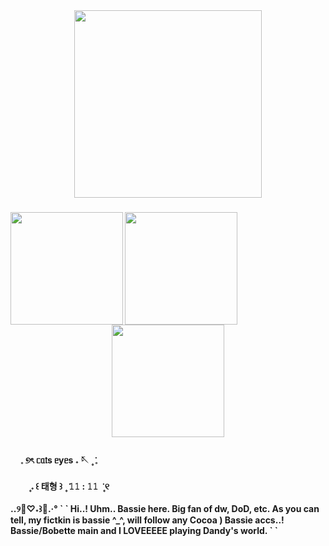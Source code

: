 <div align="center">
  <img height="300" src="https://i.pinimg.com/736x/ba/69/20/ba692083fed5ba0d06ff82fcdf5867c6.jpg"  />
</div>

###

<img align="left" height="180" src="https://i.pinimg.com/736x/9a/d8/41/9ad841ebb02eba38661123189af80b0f.jpg"  />

###

<img align="left" height="180" src="https://i.pinimg.com/736x/74/f6/21/74f621a66b6c03118afdbd30707fa1d3.jpg"  />

###

<div align="center">
  <img height="180" src="https://i.pinimg.com/736x/41/92/41/419241e1c0ca9bdf06483f7a6feb7502.jpg"  />
</div>

###

<h4 align="left">ㅤ         𓈒    ୭ৎ    ᥴᥲ𝗍s  ᥱyᥱs    𝅄    🪡      ۪   ݁   𓈒 <br><br>ㅤㅤ ۪      𝅄     ꒰  태형  ꒱    ۪   ݁  𝟷𝟷 : 𝟷𝟷   ݁   ۪    ୧<br><br>..୨🌷♡⁠˖⁠꒱🍥.·° ` ` Hi..! Uhm.. Bassie here. Big fan of dw, DoD, etc. As you can tell, my fictkin is bassie ^_^, will follow any Cocoa ) Bassie accs..! Bassie/Bobette main and I LOVEEEEE playing Dandy's world. ` `</h4>

###
